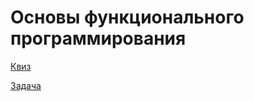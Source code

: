 Основы функционального программирования
===

[Квиз](https://testmoz.com/279671)

[Задача](https://docs.google.com/document/d/1yMOfKAQZjpmwdVG2kxzRLkWTYcXGLEUv_r_297HBqkw/edit)
